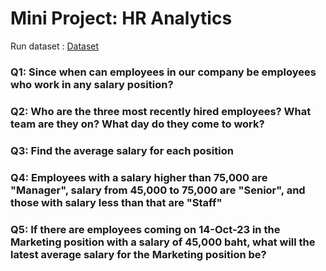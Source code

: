 # Mini Project: HR Analytics

Run dataset : [Dataset]()

### Q1: Since when can employees in our company be employees who work in any salary position?

### Q2: Who are the three most recently hired employees? What team are they on? What day do they come to work?

### Q3: Find the average salary for each position

### Q4: Employees with a salary higher than 75,000 are "Manager", salary from 45,000 to 75,000 are "Senior", and those with salary less than that are "Staff"

### Q5: If there are employees coming on 14-Oct-23 in the Marketing position with a salary of 45,000 baht, what will the latest average salary for the Marketing position be?
